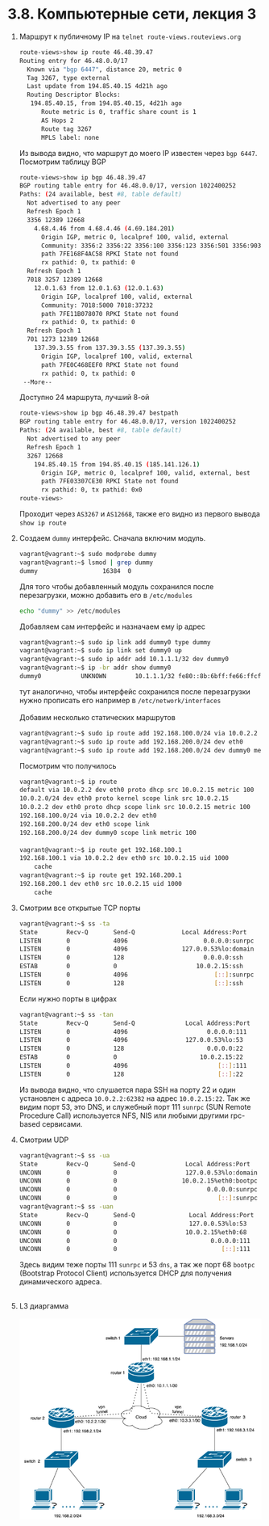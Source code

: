 # 3.8. Компьютерные сети, лекция 3
1. Маршрут к публичному IP на `telnet route-views.routeviews.org`  
   ```bash
   route-views>show ip route 46.48.39.47
   Routing entry for 46.48.0.0/17
     Known via "bgp 6447", distance 20, metric 0
     Tag 3267, type external
     Last update from 194.85.40.15 4d21h ago
     Routing Descriptor Blocks:
      194.85.40.15, from 194.85.40.15, 4d21h ago
         Route metric is 0, traffic share count is 1
         AS Hops 2
         Route tag 3267
         MPLS label: none
   ```
   Из вывода видно, что маршрут до моего IP известен через `bgp 6447`.
   Посмотрим таблицу BGP
   ```bash
   route-views>show ip bgp 46.48.39.47   
   BGP routing table entry for 46.48.0.0/17, version 1022400252
   Paths: (24 available, best #8, table default)
     Not advertised to any peer
     Refresh Epoch 1
     3356 12389 12668
       4.68.4.46 from 4.68.4.46 (4.69.184.201)
         Origin IGP, metric 0, localpref 100, valid, external
         Community: 3356:2 3356:22 3356:100 3356:123 3356:501 3356:903 3356:2065 12668:0
         path 7FE168F4AC58 RPKI State not found
         rx pathid: 0, tx pathid: 0
     Refresh Epoch 1
     7018 3257 12389 12668
       12.0.1.63 from 12.0.1.63 (12.0.1.63)
         Origin IGP, localpref 100, valid, external
         Community: 7018:5000 7018:37232
         path 7FE11B078070 RPKI State not found
         rx pathid: 0, tx pathid: 0
     Refresh Epoch 1
     701 1273 12389 12668
       137.39.3.55 from 137.39.3.55 (137.39.3.55)
         Origin IGP, localpref 100, valid, external
         path 7FE0C468EEF0 RPKI State not found
         rx pathid: 0, tx pathid: 0
    --More-- 
   ```
   Доступно 24 маршрута, лучший 8-ой
   ```bash
   route-views>show ip bgp 46.48.39.47 bestpath 
   BGP routing table entry for 46.48.0.0/17, version 1022400252
   Paths: (24 available, best #8, table default)
     Not advertised to any peer
     Refresh Epoch 1
     3267 12668
       194.85.40.15 from 194.85.40.15 (185.141.126.1)
         Origin IGP, metric 0, localpref 100, valid, external, best
         path 7FE03307CE30 RPKI State not found
         rx pathid: 0, tx pathid: 0x0
   route-views>
   ```
   Проходит через `AS3267` и `AS12668`, также его видно из первого вывода `show ip route`  
2. Создаем `dummy` интерфейс. Сначала включим модуль.
   ```bash
   vagrant@vagrant:~$ sudo modprobe dummy
   vagrant@vagrant:~$ lsmod | grep dummy
   dummy                  16384  0
   ```
   Для того чтобы добавленный модуль сохранился после перезагрузки, можно добавить его в `/etc/modules`
   ```bash
   echo "dummy" >> /etc/modules
   ```
   Добавляем сам интерфейс и назначаем ему ip адрес
   ```bash
   vagrant@vagrant:~$ sudo ip link add dummy0 type dummy
   vagrant@vagrant:~$ sudo ip link set dummy0 up
   vagrant@vagrant:~$ sudo ip addr add 10.1.1.1/32 dev dummy0   
   vagrant@vagrant:~$ ip -br addr show dummy0 
   dummy0           UNKNOWN        10.1.1.1/32 fe80::8b:6bff:fe66:ffcf/64
   ```
   тут аналогично, чтобы интерфейс сохранился после перезагрузки нужно прописать его например в `/etc/network/interfaces`  
   <br>
   Добавим несколько статических маршрутов
   ```bash
   vagrant@vagrant:~$ sudo ip route add 192.168.100.0/24 via 10.0.2.2
   vagrant@vagrant:~$ sudo ip route add 192.168.200.0/24 dev eth0
   vagrant@vagrant:~$ sudo ip route add 192.168.200.0/24 dev dummy0 metric 100
   ```
   Посмотрим что получилось
   ```bash
   vagrant@vagrant:~$ ip route 
   default via 10.0.2.2 dev eth0 proto dhcp src 10.0.2.15 metric 100 
   10.0.2.0/24 dev eth0 proto kernel scope link src 10.0.2.15 
   10.0.2.2 dev eth0 proto dhcp scope link src 10.0.2.15 metric 100 
   192.168.100.0/24 via 10.0.2.2 dev eth0 
   192.168.200.0/24 dev eth0 scope link 
   192.168.200.0/24 dev dummy0 scope link metric 100 
   
   vagrant@vagrant:~$ ip route get 192.168.100.1
   192.168.100.1 via 10.0.2.2 dev eth0 src 10.0.2.15 uid 1000 
       cache 
   vagrant@vagrant:~$ ip route get 192.168.200.1
   192.168.200.1 dev eth0 src 10.0.2.15 uid 1000 
       cache 
   ```
   
3. Смотрим все открытые TCP порты
   ```bash
   vagrant@vagrant:~$ ss -ta
   State        Recv-Q       Send-Q             Local Address:Port                Peer Address:Port        Process       
   LISTEN       0            4096                     0.0.0.0:sunrpc                   0.0.0.0:*                         
   LISTEN       0            4096               127.0.0.53%lo:domain                   0.0.0.0:*                         
   LISTEN       0            128                      0.0.0.0:ssh                      0.0.0.0:*                         
   ESTAB        0            0                      10.0.2.15:ssh                     10.0.2.2:62382                     
   LISTEN       0            4096                        [::]:sunrpc                      [::]:*                         
   LISTEN       0            128                         [::]:ssh                         [::]:*  
   ```
   Если нужно порты в цифрах
   ```bash
   vagrant@vagrant:~$ ss -tan
   State        Recv-Q       Send-Q              Local Address:Port               Peer Address:Port        Process       
   LISTEN       0            4096                      0.0.0.0:111                     0.0.0.0:*                         
   LISTEN       0            4096                127.0.0.53%lo:53                      0.0.0.0:*                         
   LISTEN       0            128                       0.0.0.0:22                      0.0.0.0:*                         
   ESTAB        0            0                       10.0.2.15:22                     10.0.2.2:62382                     
   LISTEN       0            4096                         [::]:111                        [::]:*                         
   LISTEN       0            128                          [::]:22                         [::]:* 
   ```
   Из вывода видно, что слушается пара SSH на порту 22 и один установлен с адреса `10.0.2.2:62382` на адрес `10.0.2.15:22`. Так же видим порт 53, это DNS, и служебный порт 111 `sunrpc` (SUN Remote Procedure Call) используется NFS, NIS или любыми другими rpc-based сервисами.
4. Смотрим UDP
   ```bash
   vagrant@vagrant:~$ ss -ua
   State        Recv-Q       Send-Q              Local Address:Port                Peer Address:Port       Process       
   UNCONN       0            0                   127.0.0.53%lo:domain                   0.0.0.0:*                        
   UNCONN       0            0                  10.0.2.15%eth0:bootpc                   0.0.0.0:*                        
   UNCONN       0            0                         0.0.0.0:sunrpc                   0.0.0.0:*                        
   UNCONN       0            0                            [::]:sunrpc                      [::]:*                        
   vagrant@vagrant:~$ ss -uan
   State        Recv-Q       Send-Q               Local Address:Port               Peer Address:Port       Process       
   UNCONN       0            0                    127.0.0.53%lo:53                      0.0.0.0:*                        
   UNCONN       0            0                   10.0.2.15%eth0:68                      0.0.0.0:*                        
   UNCONN       0            0                          0.0.0.0:111                     0.0.0.0:*                        
   UNCONN       0            0                             [::]:111                        [::]:*
   ```
   Здесь видим теже порты 111 `sunrpc` и 53 `dns`, а так же порт 68 `bootpc` (Bootstrap Protocol Client) используется DHCP для получения динамического адреса.  
   <br>
5. L3 диаргамма  <br><br>
   ![](img/Diagram.drawio.png)
